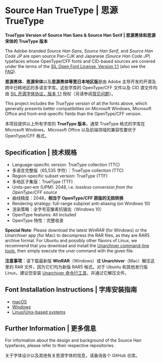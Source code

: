 # Source Han TrueType | 思源 TrueType
**TrueType Version of Source Han Sans &amp; Source Han Serif | 思源黑体和思源宋体的 TrueType 版本**

The Adobe-branded *Source Han Sans*, *Source Han Serif*, and *Source Han Code JP* are open source Pan-CJK and Japanese (*Source Han Code JP*) typefaces whose OpenType/CFF fonts and CID-based sources are covered under the terms of the [SIL Open Font License, Version 1.1](http://scripts.sil.org/OFL) (also see the [FAQ](http://scripts.sil.org/cms/scripts/page.php?item_id=OFL-FAQ_web)).

**思源黑体**、**思源宋体**以及**思源黑体等宽日本地区版**是由 Adobe 主导开发的开源及跨中日韩地区的多语言字库。这些字库的 OpenType/CFF 文件以及 CID 源文件均由 [SIL 开源字体协议，版本 1.1](http://scripts.sil.org/OFL) 授权（另请参阅[常见问题](http://scripts.sil.org/cms/scripts/page.php?item_id=OFL-FAQ_web)）。

This project includes the *TrueType version* of all the fonts above, which generally presents better compatibilites on Microsoft Windows, Microsoft Office and front-end-specific fields than the OpenType/CFF version.

本项目提供以上所有字库的 **TrueType 版本**。通常 TrueType 格式的字库在 Microsoft Windows、Microsoft Office 以及前端领域的兼容性要优于 OpenType/CFF 格式。


## Specification | 技术规格

* Language-specific version: TrueType collection (TTC)
* 多语言完整版（65,535 字符）：TrueType collection (TTC)
* Region-specific subset version: TrueType (TTF)
* 多地区子集版：TrueType (TTF)
* Units-per-em (UPM): 2048, i.e. *lossless conversion from the OpenType/CFF source*
* 曲线精度：2048，**相当于 OpenType/CFF 原版的无损转换**
* Rendering strategy: full-range subpixel anti-aliasing (on Windows 10)
* 渲染策略：全字号亚像素抗锯齿（Windows 10）
* OpenType features: All included
* OpenType 特性：完整收录

**Special Note**: Please download the latest *WinRAR* (for Windows) or the *Unarchiver* app (for Mac) to decompress the RAR files, as they are RAR5 archive format. For Ubuntu and possibly other flavors of Linux, we recommend that you download and install the [Unarchiver command-line tools](https://unarchiver.c3.cx/commandline), then simply execute the *unar* command with the given file.

**注意事项**：请下载最新版 **WinRAR**（Windows）或 **Unarchiver**（Mac）解压这里的 RAR 文件，因为它们均为新版 RAR5 格式。对于 Ubuntu 和其他发行版 Linux，建议您安装 [Unarchiver 命令行工具](https://unarchiver.c3.cx/commandline)，并通过它解压文件。


## Font Installation Instructions | 字库安装指南

* [macOS](https://support.apple.com/en-us/HT201749)
* [Windows](https://www.microsoft.com/en-us/Typography/TrueTypeInstall.aspx)
* [Linux/Unix-based systems](https://github.com/adobe-fonts/source-code-pro/issues/17#issuecomment-8967116)


## Further Information | 更多信息

For information about the design and background of the Source Han typefaces, please refer to their respective repositories.

关于字体设计以及其他有关思源字体的信息，请垂询各个 GitHub 仓库。
